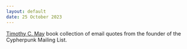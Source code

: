 ```yaml
---
layout: default
date: 25 October 2023
---
```


[Timothy C. May](/tm) book collection of email quotes from the founder of the Cypherpunk Mailing List.
